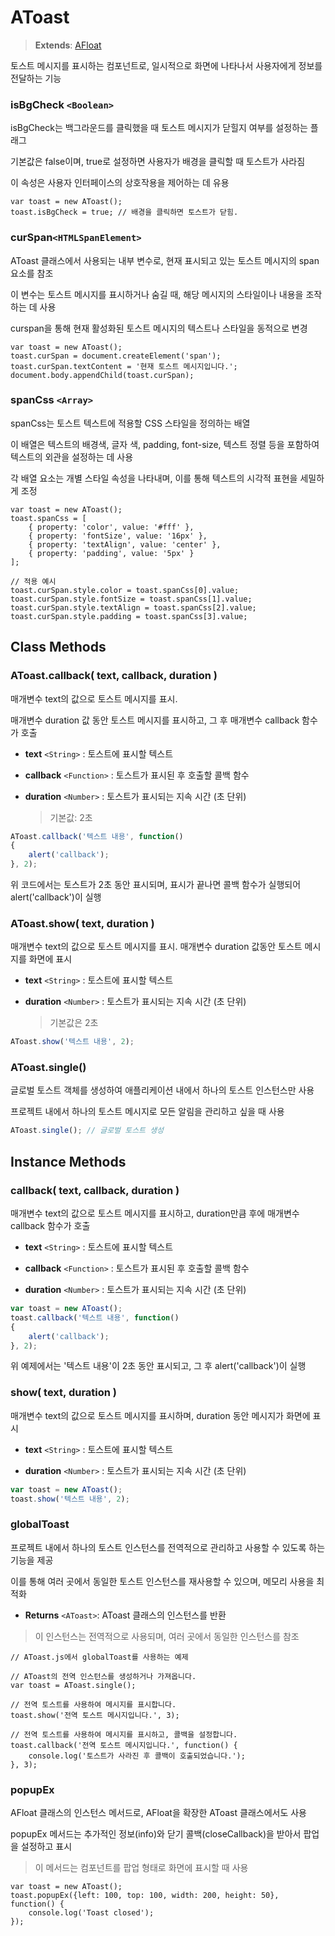 # AToast
> **Extends**: [AFloat](https://wikidocs.net/275188)

토스트 메시지를 표시하는 컴포넌트로, 일시적으로 화면에 나타나서 사용자에게 정보를 전달하는 기능


### isBgCheck `<Boolean>`
isBgCheck는 백그라운드를 클릭했을 때 토스트 메시지가 닫힐지 여부를 설정하는 플래그

기본값은 false이며, true로 설정하면 사용자가 배경을 클릭할 때 토스트가 사라짐

이 속성은 사용자 인터페이스의 상호작용을 제어하는 데 유용

```
var toast = new AToast();
toast.isBgCheck = true; // 배경을 클릭하면 토스트가 닫힘.
```

### curSpan`<HTMLSpanElement>`
AToast 클래스에서 사용되는 내부 변수로, 현재 표시되고 있는 토스트 메시지의 span 요소를 참조

이 변수는 토스트 메시지를 표시하거나 숨길 때, 해당 메시지의 스타일이나 내용을 조작하는 데 사용

curspan을 통해 현재 활성화된 토스트 메시지의 텍스트나 스타일을 동적으로 변경

```
var toast = new AToast();
toast.curSpan = document.createElement('span');
toast.curSpan.textContent = '현재 토스트 메시지입니다.';
document.body.appendChild(toast.curSpan);
```
### spanCss `<Array>`
spanCss는 토스트 텍스트에 적용할 CSS 스타일을 정의하는 배열

이 배열은 텍스트의 배경색, 글자 색, padding, font-size, 텍스트 정렬 등을 포함하여 텍스트의 외관을 설정하는 데 사용

각 배열 요소는 개별 스타일 속성을 나타내며, 이를 통해 텍스트의 시각적 표현을 세밀하게 조정

```
var toast = new AToast();
toast.spanCss = [
    { property: 'color', value: '#fff' },
    { property: 'fontSize', value: '16px' },
    { property: 'textAlign', value: 'center' },
    { property: 'padding', value: '5px' }
];

// 적용 예시
toast.curSpan.style.color = toast.spanCss[0].value;
toast.curSpan.style.fontSize = toast.spanCss[1].value;
toast.curSpan.style.textAlign = toast.spanCss[2].value;
toast.curSpan.style.padding = toast.spanCss[3].value;
```
## Class Methods

### AToast.callback( text, callback, duration )
매개변수 text의 값으로 토스트 메시지를 표시. 

매개변수 duration 값 동안 토스트 메시지를 표시하고, 그 후 매개변수 callback 함수가 호출

* **text** `<String>` : 토스트에 표시할 텍스트

* **callback** `<Function>` : 토스트가 표시된 후 호출할 콜백 함수

* **duration** `<Number>` : 토스트가 표시되는 지속 시간 (초 단위)

	> 기본값:  2초

```js
AToast.callback('텍스트 내용', function()
{
	alert('callback');
}, 2);
```

위 코드에서는 토스트가 2초 동안 표시되며, 표시가 끝나면 콜백 함수가 실행되어 alert('callback')이 실행

### AToast.show( text, duration )
매개변수 text의 값으로 토스트 메시지를 표시. 매개변수 duration 값동안 토스트 메시지를 화면에 표시

* **text** `<String>` : 토스트에 표시할 텍스트

* **duration** `<Number>` : 토스트가 표시되는 지속 시간 (초 단위)

	> 기본값은 2초

```js
AToast.show('텍스트 내용', 2);
```

### AToast.single()

글로벌 토스트 객체를 생성하여 애플리케이션 내에서 하나의 토스트 인스턴스만 사용

프로젝트 내에서 하나의 토스트 메시지로 모든 알림을 관리하고 싶을 때 사용

```js
AToast.single(); // 글로벌 토스트 생성
```

## Instance Methods

### callback( text, callback, duration )
매개변수 text의 값으로 토스트 메시지를 표시하고, duration만큼 후에 매개변수 callback 함수가 호출

* **text** `<String>` : 토스트에 표시할 텍스트

* **callback** `<Function>` : 토스트가 표시된 후 호출할 콜백 함수

* **duration** `<Number>` : 토스트가 표시되는 지속 시간 (초 단위)

```js
var toast = new AToast();
toast.callback('텍스트 내용', function()
{
	alert('callback');
}, 2);
```

위 예제에서는 '텍스트 내용'이 2초 동안 표시되고, 그 후 alert('callback')이 실행


### show( text, duration )

매개변수 text의 값으로 토스트 메시지를 표시하며, duration 동안 메시지가 화면에 표시

* **text** `<String>` : 토스트에 표시할 텍스트

* **duration** `<Number>` : 토스트가 표시되는 지속 시간 (초 단위)

```js
var toast = new AToast();
toast.show('텍스트 내용', 2);
```

### globalToast
프로젝트 내에서 하나의 토스트 인스턴스를 전역적으로 관리하고 사용할 수 있도록 하는 기능을 제공

이를 통해 여러 곳에서 동일한 토스트 인스턴스를 재사용할 수 있으며, 메모리 사용을 최적화

* **Returns** `<AToast>`: AToast 클래스의 인스턴스를 반환 <br>

> 이 인스턴스는 전역적으로 사용되며, 여러 곳에서 동일한 인스턴스를 참조

```
// AToast.js에서 globalToast를 사용하는 예제

// AToast의 전역 인스턴스를 생성하거나 가져옵니다.
var toast = AToast.single();

// 전역 토스트를 사용하여 메시지를 표시합니다.
toast.show('전역 토스트 메시지입니다.', 3);

// 전역 토스트를 사용하여 메시지를 표시하고, 콜백을 설정합니다.
toast.callback('전역 토스트 메시지입니다.', function() {
    console.log('토스트가 사라진 후 콜백이 호출되었습니다.');
}, 3);
```

### popupEx
AFloat 클래스의 인스턴스 메서드로, AFloat을 확장한 AToast 클래스에서도 사용

popupEx 메서드는 추가적인 정보(info)와 닫기 콜백(closeCallback)을 받아서 팝업을 설정하고 표시

> 이 메서드는 컴포넌트를 팝업 형태로 화면에 표시할 때 사용

```
var toast = new AToast();
toast.popupEx({left: 100, top: 100, width: 200, height: 50}, function() {
    console.log('Toast closed');
});
```